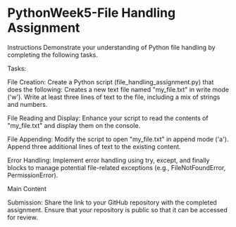 # PythonWeek5-File Handling Assignment
Instructions
Demonstrate your understanding of Python file handling by completing the following tasks.

Tasks:

File Creation:
Create a Python script (file_handling_assignment.py) that does the following:
Creates a new text file named "my_file.txt" in write mode ('w').
Write at least three lines of text to the file, including a mix of strings and numbers.

File Reading and Display:
Enhance your script to read the contents of "my_file.txt" and display them on the console.

File Appending:
Modify the script to open "my_file.txt" in append mode ('a').
Append three additional lines of text to the existing content.

Error Handling:
Implement error handling using try, except, and finally blocks to manage potential file-related exceptions (e.g., FileNotFoundError, PermissionError).

Main Content

Submission:
Share the link to your GitHub repository with the completed assignment.
Ensure that your repository is public so that it can be accessed for review.








